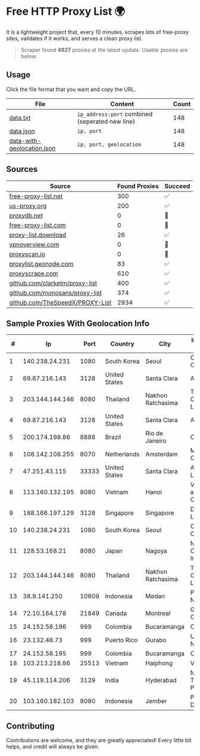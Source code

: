 
# Free HTTP Proxy List 🌍

It is a lightweight project that, every 10 minutes, scrapes lots of free-proxy sites, validates if it works, and serves a clean proxy list.


> Scraper found **4927** proxies at the latest update. Usable proxies are below.

## Usage

Click the file format that you want and copy the URL.


|File|Content|Count|
|----|-------|-----|
|[data.txt](https://raw.githubusercontent.com/themiralay/Proxy-List-World/master/data.txt)|`ip_address:port` combined (seperated new line)|148|
|[data.json](https://raw.githubusercontent.com/themiralay/Proxy-List-World/master/data.json)|`ip, port`|148|
|[data-with-geolocation.json](https://raw.githubusercontent.com/themiralay/Proxy-List-World/master/data-with-geolocation.json)|`ip, port, geolocation`|148|

## Sources

|Source|Found Proxies|Succeed|
|------|-------------|-------|
|[free-proxy-list.net](https://free-proxy-list.net)|300|✅|
|[us-proxy.org](https://www.us-proxy.org)|200|✅|
|[proxydb.net](http://proxydb.net)|0|🚫|
|[free-proxy-list.com](https://free-proxy-list.com/?page=&port=&type%5B%5D=http&type%5B%5D=https&up_time=0&search=Search)|0|🚫|
|[proxy-list.download](https://www.proxy-list.download/HTTP)|26|✅|
|[vpnoverview.com](https://vpnoverview.com/privacy/anonymous-browsing/free-proxy-servers)|0|🚫|
|[proxyscan.io](https://www.proxyscan.io)|0|🚫|
|[proxylist.geonode.com](https://proxylist.geonode.com/api/proxy-list?limit=300&page=1&sort_by=lastChecked&sort_type=desc&protocols=http,https)|83|✅|
|[proxyscrape.com](https://api.proxyscrape.com/v2/?request=displayproxies&protocol=http&timeout=10000&country=all&ssl=all&anonymity=all)|610|✅|
|[github.com/clarketm/proxy-list](https://raw.githubusercontent.com/clarketm/proxy-list/master/proxy-list-raw.txt)|400|✅|
|[github.com/monosans/proxy-list](https://raw.githubusercontent.com/monosans/proxy-list/main/proxies/http.txt)|374|✅|
|[github.com/TheSpeedX/PROXY-List](https://raw.githubusercontent.com/TheSpeedX/PROXY-List/master/http.txt)|2934|✅|


## Sample Proxies With Geolocation Info

|#|Ip|Port|Country|City|Internet Service Provider|
|-|--|----|-------|----|-------------------------|
|1|140.238.24.231|1080|South Korea|Seoul|Oracle Corporation|
|2|69.87.216.143|3128|United States|Santa Clara|Atlantic.net|
|3|203.144.144.146|8080|Thailand|Nakhon Ratchasima|True Internet Corporation CO. Ltd.|
|4|69.87.216.143|3128|United States|Santa Clara|Atlantic.net|
|5|200.174.198.86|8888|Brazil|Rio de Janeiro|Claro S.A|
|6|108.142.108.255|8070|Netherlands|Amsterdam|Microsoft Corporation|
|7|47.251.43.115|33333|United States|Santa Clara|Alibaba Cloud LLC|
|8|113.160.132.195|8080|Vietnam|Hanoi|VietNam Post and Telecom Corporation|
|9|188.166.197.129|3128|Singapore|Singapore|DigitalOcean, LLC|
|10|140.238.24.231|1080|South Korea|Seoul|Oracle Corporation|
|11|128.53.168.21|8080|Japan|Nagoya|NTT PC Communications, Inc.|
|12|203.144.144.146|8080|Thailand|Nakhon Ratchasima|True Internet Corporation CO. Ltd.|
|13|38.9.141.250|10609|Indonesia|Medan|PT. Media Antar Nusa|
|14|72.10.164.178|21849|Canada|Montreal|GloboTech Communications|
|15|24.152.58.196|999|Colombia|Bucaramanga|Calltopbx S.A.S.|
|16|23.132.48.73|999|Puerto Rico|Gurabo|Urban Wifi Networks LLC|
|17|24.152.58.195|999|Colombia|Bucaramanga|Calltopbx S.A.S.|
|18|103.213.218.86|25513|Vietnam|Haiphong|V9ERP|
|19|45.119.114.206|3129|India|Hyderabad|Netrun Technologies PVT LTD|
|20|103.160.182.103|8080|Indonesia|Jember|PT Internusa Duta Makmur|



## Contributing

Contributions are welcome, and they are greatly appreciated! Every
little bit helps, and credit will always be given.

